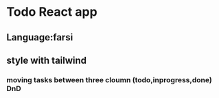 # Todo React app
## Language:farsi
## style with tailwind
### moving tasks between three cloumn (todo,inprogress,done) DnD




